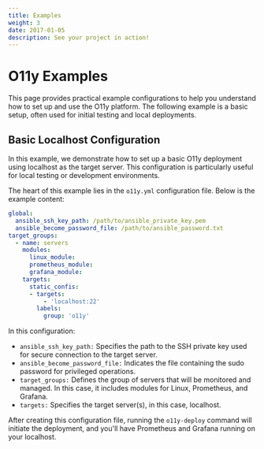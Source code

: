 ```yaml
---
title: Examples
weight: 3
date: 2017-01-05
description: See your project in action!
---
```


# O11y Examples

This page provides practical example configurations to help you understand how
to set up and use the O11y platform. The following example is a basic setup,
often used for initial testing and local deployments.

## Basic Localhost Configuration

In this example, we demonstrate how to set up a basic O11y deployment using
localhost as the target server. This configuration is particularly useful for
local testing or development environments.

The heart of this example lies in the `o11y.yml` configuration file. Below is
the example content:

```yaml
global:
  ansible_ssh_key_path: /path/to/ansible_private_key.pem
  ansible_become_password_file: /path/to/ansible_password.txt
target_groups:
  - name: servers
    modules:
      linux_module:
      prometheus_module:
      grafana_module:
    targets:
      static_confis:
      - targets:
          - 'localhost:22'
        labels:
          group: 'o11y'
```

In this configuration:

* `ansible_ssh_key_path:` Specifies the path to the SSH private key used for secure
connection to the target server.
* `ansible_become_password_file:` Indicates the file containing the sudo password
for privileged operations.
* `target_groups:` Defines the group of servers that will be monitored and managed.
In this case, it includes modules for Linux, Prometheus, and Grafana.
* `targets:` Specifies the target server(s), in this case, localhost.

After creating this configuration file, running the `o11y-deploy` command will
initiate the deployment, and you'll have Prometheus and Grafana running on your
localhost.
